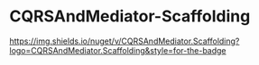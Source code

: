 # CQRSAndMediator-Scaffolding
https://img.shields.io/nuget/v/CQRSAndMediator.Scaffolding?logo=CQRSAndMediator.Scaffolding&style=for-the-badge
